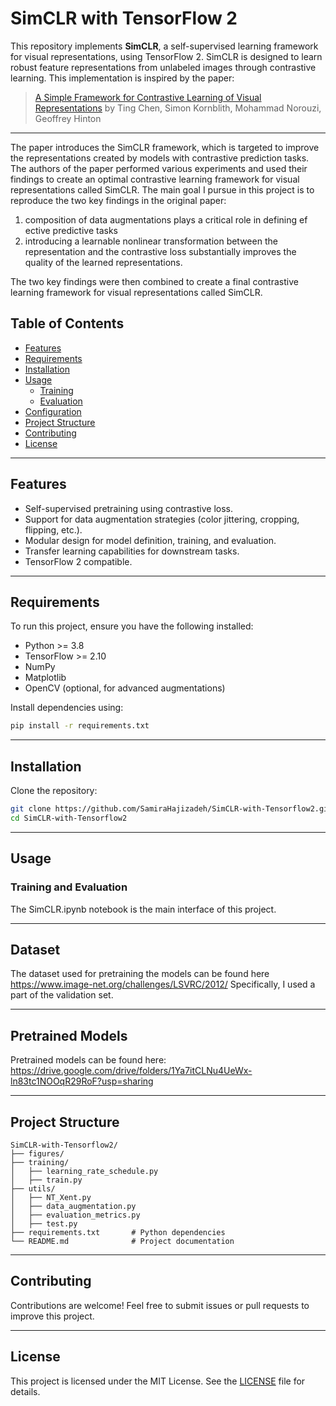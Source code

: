 # SimCLR with TensorFlow 2

This repository implements **SimCLR**, a self-supervised learning framework for visual representations, using TensorFlow 2. SimCLR is designed to learn robust feature representations from unlabeled images through contrastive learning. This implementation is inspired by the paper:

> [A Simple Framework for Contrastive Learning of Visual Representations](https://arxiv.org/abs/2002.05709) by Ting Chen, Simon Kornblith, Mohammad Norouzi, Geoffrey Hinton

---

The paper introduces the SimCLR framework, which is targeted to improve the representations created by models with contrastive prediction tasks. The authors of the paper performed various experiments and used their findings to create an optimal contrastive learning framework for visual representations called SimCLR. The main goal I pursue in this project is to reproduce the two key findings in the original paper:
1. composition of data augmentations plays a critical role in defining ef ective predictive tasks
2. introducing a learnable nonlinear transformation between the representation and the contrastive loss substantially improves the quality of the learned representations.


The two key findings were then combined to create a final contrastive learning framework for visual representations called SimCLR.

## Table of Contents

- [Features](#features)
- [Requirements](#requirements)
- [Installation](#installation)
- [Usage](#usage)
  - [Training](#training)
  - [Evaluation](#evaluation)
- [Configuration](#configuration)
- [Project Structure](#project-structure)
- [Contributing](#contributing)
- [License](#license)

---

## Features

- Self-supervised pretraining using contrastive loss.
- Support for data augmentation strategies (color jittering, cropping, flipping, etc.).
- Modular design for model definition, training, and evaluation.
- Transfer learning capabilities for downstream tasks.
- TensorFlow 2 compatible.

---

## Requirements

To run this project, ensure you have the following installed:

- Python >= 3.8
- TensorFlow >= 2.10
- NumPy
- Matplotlib
- OpenCV (optional, for advanced augmentations)

Install dependencies using:

```bash
pip install -r requirements.txt
```

---

## Installation

Clone the repository:

```bash
git clone https://github.com/SamiraHajizadeh/SimCLR-with-Tensorflow2.git
cd SimCLR-with-Tensorflow2
```

---

## Usage

### Training and Evaluation

The SimCLR.ipynb notebook is the main interface of this project.

---

## Dataset
The dataset used for pretraining the models can be found here https://www.image-net.org/challenges/LSVRC/2012/ 
Specifically, I used a part of the validation set.

---

## Pretrained Models
Pretrained models can be found here:
https://drive.google.com/drive/folders/1Ya7itCLNu4UeWx-ln83tc1NOOqR29RoF?usp=sharing

---

## Project Structure

```plaintext
SimCLR-with-Tensorflow2/
├── figures/
├── training/
│   ├── learning_rate_schedule.py
│   ├── train.py
├── utils/
│   ├── NT_Xent.py
│   ├── data_augmentation.py
│   ├── evaluation_metrics.py
│   ├── test.py
├── requirements.txt       # Python dependencies
└── README.md              # Project documentation
```

---

## Contributing

Contributions are welcome! Feel free to submit issues or pull requests to improve this project.

---

## License

This project is licensed under the MIT License. See the [LICENSE](LICENSE) file for details.
